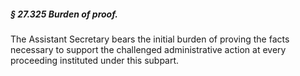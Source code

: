 ##### § 27.325 Burden of proof. #####

The Assistant Secretary bears the initial burden of proving the facts necessary to support the challenged administrative action at every proceeding instituted under this subpart.
